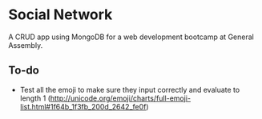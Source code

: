 # Social Network

A CRUD app using MongoDB for a web development bootcamp at General Assembly.

## To-do

- Test all the emoji to make sure they input correctly and evaluate to length 1 (http://unicode.org/emoji/charts/full-emoji-list.html#1f64b_1f3fb_200d_2642_fe0f)